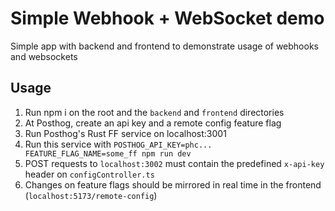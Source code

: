# Simple Webhook + WebSocket demo
Simple app with backend and frontend to demonstrate usage of webhooks and websockets

## Usage
1. Run npm i on the root and the `backend` and `frontend` directories
2. At Posthog, create an api key and a remote config feature flag
3. Run Posthog's Rust FF service on localhost:3001
4. Run this service with `POSTHOG_API_KEY=phc... FEATURE_FLAG_NAME=some_ff npm run dev`
5. POST requests to `localhost:3002` must contain the predefined `x-api-key` header on `configController.ts`
6. Changes on feature flags should be mirrored in real time in the frontend (`localhost:5173/remote-config`)
